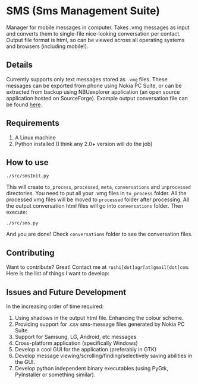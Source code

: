 SMS (Sms Management Suite)
==========================

Manager for mobile messages in computer. Takes .vmg messages as input and converts them to single-file nice-looking conversation per contact. Output file format is html, so can be viewed across all operating systems and browsers (including mobile!).

Details
-------
Currently supports only text messages stored as `.vmg` files. These messages can be exported from phone using Nokia PC Suite, or can be extracted from backup using NBUexplorer application (an open source application hosted on SourceForge). 
Example output conversation file can be found <a href="http://dl.dropbox.com/u/42084476/Extra/9987114106_2012.html" target="_blank">here</a>.

Requirements
------------
1. A Linux machine
2. Python installed (I think any 2.0+ version will do the job)

How to use
----------

    ./src/smsInit.py

This will create `to_process`, `processed`, `meta`, `conversations` and `unprocessed` directories. You need to put all your .vmg files in `to_process` folder. All the processed vmg files will be moved to `processed` folder after processing. All the output conversation html files will go into `conversations` folder. Then execute:

    ./src/sms.py

And you are done! Check `conversations` folder to see the conversation files.

Contributing
------------
Want to contribute? Great! Contact me at `rushi[dot]agr[at]gmail[dot]com`. Here is the list of things I want to develop:

Issues and Future Development
-----------------------------

In the increasing order of time required:

1. Using shadows in the output html file. Enhancing the colour scheme.
2. Providing support for .csv sms-message files generated by Nokia PC Suite.
3. Support for Samsung, LG, Android, etc messages
4. Cross-platform application (specifically Windows)
5. Develop a cool GUI for the application (preferably in GTK)
6. Develop message viewing/scrolling/finding/selectively saving abilities in the GUI.
7. Develop python independent binary executables (using PyGtk, PyInstaller or something similar).
